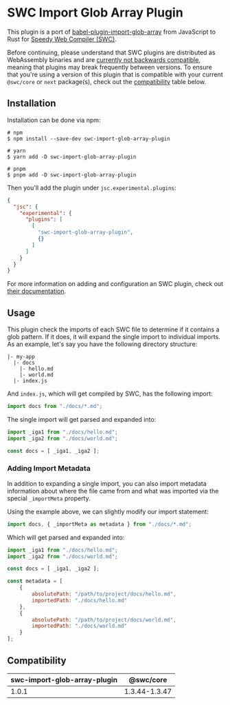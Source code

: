 # SWC Import Glob Array Plugin

This plugin is a port of [babel-plugin-import-glob-array](https://github.com/jescalan/babel-plugin-import-glob-array)
from JavaScript to Rust for [Speedy Web Compiler (SWC)](https://swc.rs/).

Before continuing, please understand that SWC plugins are distributed as WebAssembly binaries and
are [currently not backwards compatible](https://swc.rs/docs/plugin/selecting-swc-core), meaning that plugins may break
frequently between versions. To ensure that you're using a version of this plugin that is compatible with your
current `@swc/core` or `next` package(s), check out the [compatibility](#compatibility) table below.

## Installation

Installation can be done via npm:

```shell
# npm
$ npm install --save-dev swc-import-glob-array-plugin

# yarn
$ yarn add -D swc-import-glob-array-plugin

# pnpm
$ pnpm add -D swc-import-glob-array-plugin
```

Then you'll add the plugin under `jsc.experimental.plugins`:

```json
{
  "jsc": {
    "experimental": {
      "plugins": [
        [
          "swc-import-glob-array-plugin",
          {}
        ]
      ]
    }
  }
}
```

For more information on adding and configuration an SWC plugin, check 
out [their documentation](https://swc.rs/docs/configuration/compilation).

## Usage

This plugin check the imports of each SWC file to determine if it contains a glob pattern. If it does, it will expand 
the single import to individual imports. As an example, let's say you have the following directory structure:

```
|- my-app
  |- docs
    |- hello.md
    |- world.md
  |- index.js
```

And `index.js`, which will get compiled by SWC, has the following import:

```js
import docs from "./docs/*.md";
```

The single import will get parsed and expanded into:

```js
import _iga1 from "./docs/hello.md";
import _iga2 from "./docs/world.md";

const docs = [ _iga1, _iga2 ];
```

### Adding Import Metadata

In addition to expanding a single import, you can also import metadata information about where the file came from and 
what was imported via the special `_importMeta` property.

Using the example above, we can slightly modify our import statement:

```js
import docs, { _importMeta as metadata } from "./docs/*.md";
```

Which will get parsed and expanded into:

```js
import _iga1 from "./docs/hello.md";
import _iga2 from "./docs/world.md";

const docs = [ _iga1, _iga2 ];

const metadata = [
    {
        absolutePath: "/path/to/project/docs/hello.md",
        importedPath: "./docs/hello.md"
    },
    {
        absolutePath: "/path/to/project/docs/world.md",
        importedPath: "./docs/world.md"
    }
];

```

## Compatibility

| swc-import-glob-array-plugin | @swc/core     |
|------------------------------|---------------|
| 1.0.1                        | 1.3.44-1.3.47 |

